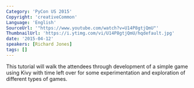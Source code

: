 ```yaml
---
Category: 'PyCon US 2015'
Copyright: 'creativeCommon'
Language: 'English'
SourceUrl: '"https://www.youtube.com/watch?v=U14P8gtjQmU"'
ThumbnailUrl: 'https://i.ytimg.com/vi/U14P8gtjQmU/hqdefault.jpg'
date: '2015-04-12'
speakers: [Richard Jones]
tags: []
---
```

This tutorial will walk the attendees through development of a simple game using Kivy with time left over for some experimentation and exploration of different types of games.

